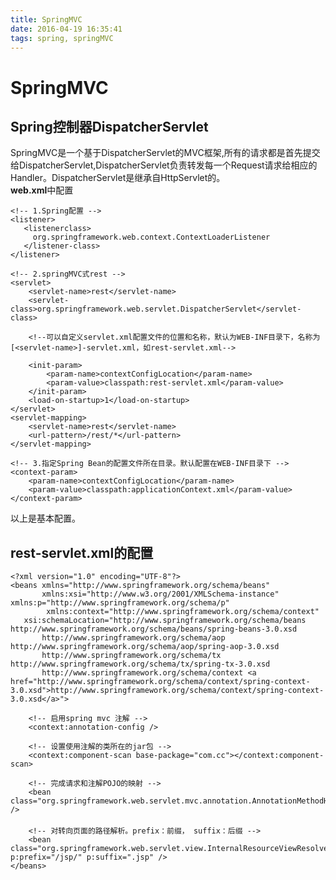 ```yaml
---
title: SpringMVC
date: 2016-04-19 16:35:41
tags: spring, springMVC
---
```


# SpringMVC #
## Spring控制器**DispatcherServlet**  
SpringMVC是一个基于DispatcherServlet的MVC框架,所有的请求都是首先提交给DispatcherServlet,DispatcherServlet负责转发每一个Request请求给相应的Handler。DispatcherServlet是继承自HttpServlet的。   
**web.xml**中配置

	<!-- 1.Spring配置 -->
	<listener>
	   <listenerclass>
	     org.springframework.web.context.ContextLoaderListener
	   </listener-class>
	</listener>

	<!-- 2.springMVC式rest -->
	<servlet>
		<servlet-name>rest</servlet-name>
		<servlet-class>org.springframework.web.servlet.DispatcherServlet</servlet-class>

		<!--可以自定义servlet.xml配置文件的位置和名称，默认为WEB-INF目录下，名称为[<servlet-name>]-servlet.xml，如rest-servlet.xml-->

		<init-param>
			<param-name>contextConfigLocation</param-name>
			<param-value>classpath:rest-servlet.xml</param-value>
		</init-param>
		<load-on-startup>1</load-on-startup>
	</servlet>
	<servlet-mapping>
		<servlet-name>rest</servlet-name>
		<url-pattern>/rest/*</url-pattern>
	</servlet-mapping>

	<!-- 3.指定Spring Bean的配置文件所在目录。默认配置在WEB-INF目录下 -->
	<context-param>
		<param-name>contextConfigLocation</param-name>
		<param-value>classpath:applicationContext.xml</param-value>
	</context-param>
  
 以上是基本配置。    
##  rest-servlet.xml的配置  

	<?xml version="1.0" encoding="UTF-8"?>
	<beans xmlns="http://www.springframework.org/schema/beans"     
	       xmlns:xsi="http://www.w3.org/2001/XMLSchema-instance" xmlns:p="http://www.springframework.org/schema/p"     
	        xmlns:context="http://www.springframework.org/schema/context"     
	   xsi:schemaLocation="http://www.springframework.org/schema/beans http://www.springframework.org/schema/beans/spring-beans-3.0.xsd   
	       http://www.springframework.org/schema/aop http://www.springframework.org/schema/aop/spring-aop-3.0.xsd   
	       http://www.springframework.org/schema/tx http://www.springframework.org/schema/tx/spring-tx-3.0.xsd   
	       http://www.springframework.org/schema/context <a href="http://www.springframework.org/schema/context/spring-context-3.0.xsd">http://www.springframework.org/schema/context/spring-context-3.0.xsd</a>">
	
	    <!-- 启用spring mvc 注解 -->
	    <context:annotation-config />
	
	    <!-- 设置使用注解的类所在的jar包 -->
	    <context:component-scan base-package="com.cc"></context:component-scan>
	
	    <!-- 完成请求和注解POJO的映射 -->
	    <bean class="org.springframework.web.servlet.mvc.annotation.AnnotationMethodHandlerAdapter" />
	　　
	    <!-- 对转向页面的路径解析。prefix：前缀， suffix：后缀 -->
	    <bean class="org.springframework.web.servlet.view.InternalResourceViewResolver" p:prefix="/jsp/" p:suffix=".jsp" />
	</beans>

